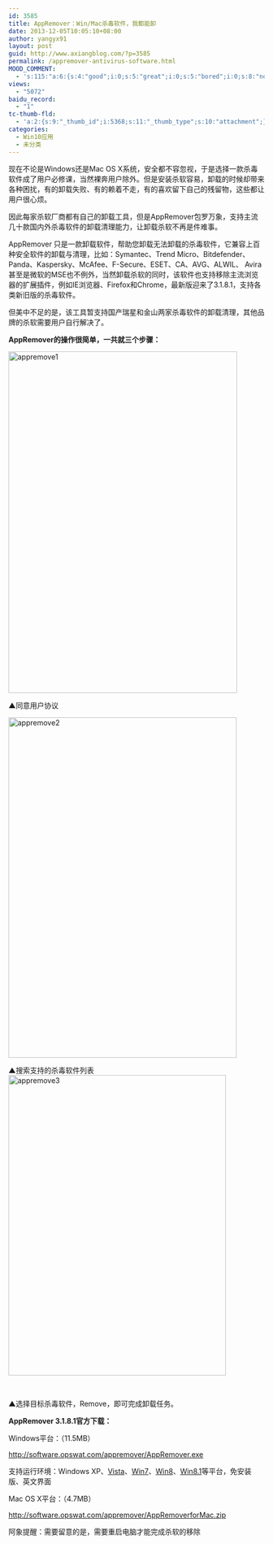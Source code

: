 ```yaml
---
id: 3585
title: AppRemover：Win/Mac杀毒软件，我都能卸
date: 2013-12-05T10:05:10+08:00
author: yangyx91
layout: post
guid: http://www.axiangblog.com/?p=3585
permalink: /appremover-antivirus-software.html
MOOD_COMMENT:
  - 's:115:"a:6:{s:4:"good";i:0;s:5:"great";i:0;s:5:"bored";i:0;s:8:"nonsense";i:0;s:13:"notunderstand";i:0;s:7:"passing";i:0;}";'
views:
  - "5072"
baidu_record:
  - "1"
tc-thumb-fld:
  - 'a:2:{s:9:"_thumb_id";i:5368;s:11:"_thumb_type";s:10:"attachment";}'
categories:
  - Win10应用
  - 未分类
---
```

现在不论是Windows还是Mac OS X系统，安全都不容忽视，于是选择一款杀毒软件成了用户必修课，当然裸奔用户除外。但是安装杀软容易，卸载的时候却带来各种困扰，有的卸载失败、有的赖着不走，有的喜欢留下自己的残留物，这些都让用户很心烦。

因此每家杀软厂商都有自己的卸载工具，但是AppRemover包罗万象，支持主流几十款国内外杀毒软件的卸载清理能力，让卸载杀软不再是件难事。

AppRemover 只是一款卸载软件，帮助您卸载无法卸载的杀毒软件，它兼容上百种安全软件的卸载与清理，比如：Symantec、Trend Micro、Bitdefender、Panda、Kaspersky、McAfee、F-Secure、ESET、CA、AVG、ALWIL、 Avira甚至是微软的MSE也不例外，当然卸载杀软的同时，该软件也支持移除主流浏览器的扩展插件，例如IE浏览器、Firefox和Chrome，最新版迎来了3.1.8.1，支持各类新旧版的杀毒软件。

但美中不足的是，该工具暂支持国产瑞星和金山两家杀毒软件的卸载清理，其他品牌的杀软需要用户自行解决了。

**AppRemover的操作很简单，一共就三个步骤：**

<a href="http://www.axiangblog.com/wp-content/uploads/2013/12/appremove1.jpg" target="_blank"  rel="nofollow" ><img loading="lazy" class="aligncenter size-full wp-image-5364" src="http://www.axiangblog.com/wp-content/uploads/2013/12/appremove1.jpg" alt="appremove1" width="450" height="672" /></a>

▲同意用户协议

<a href="http://www.axiangblog.com/wp-content/uploads/2013/12/appremove2.jpg" target="_blank"  rel="nofollow" ><img loading="lazy" class="aligncenter size-full wp-image-5365" src="http://www.axiangblog.com/wp-content/uploads/2013/12/appremove2.jpg" alt="appremove2" width="449" height="670" /></a>

▲搜索支持的杀毒软件列表<a href="http://www.axiangblog.com/wp-content/uploads/2013/12/appremove3.jpg" target="_blank"  rel="nofollow" ><img loading="lazy" class="aligncenter size-full wp-image-5368" src="http://www.axiangblog.com/wp-content/uploads/2013/12/appremove3.jpg" alt="appremove3" width="428" height="591" /></a>

&nbsp;

▲选择目标杀毒软件，Remove，即可完成卸载任务。

**AppRemover 3.1.8.1官方下载：**

Windows平台：（11.5MB）

<a href="http://software.opswat.com/appremover/AppRemover.exe" target="_blank" rel="nofollow" >http://software.opswat.com/appremover/AppRemover.exe</a>

支持运行环境：Windows XP、<a href="http://www.vista123.com/" target="_blank" rel="nofollow" >Vista</a>、<a href="http://www.win7china.com/" target="_blank" rel="nofollow" >Win7</a>、<a href="http://www.win8china.com/" target="_blank" rel="nofollow" >Win8</a>、<a href="http://win8.ithome.com/" target="_blank" rel="nofollow" >Win8.1</a>等平台，免安装版、英文界面

Mac OS X平台：（4.7MB）

<a href="http://software.opswat.com/appremover/AppRemoverforMac.zip" target="_blank" rel="nofollow" >http://software.opswat.com/appremover/AppRemoverforMac.zip</a>

阿象提醒：需要留意的是，需要重启电脑才能完成杀软的移除